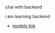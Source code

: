  chai with backend
 
 i am learning backend 
 - [models link](https://app.eraser.io/workspace/YtPqZ1VogxGy1jzIDkzj)